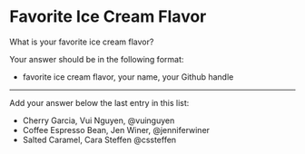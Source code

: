# Favorite Ice Cream Flavor

What is your favorite ice cream flavor?

Your answer should be in the following format:

- favorite ice cream flavor, your name, your Github handle

---

Add your answer below the last entry in this list:

- Cherry Garcia, Vui Nguyen, @vuinguyen
- Coffee Espresso Bean, Jen Winer, @jenniferwiner
- Salted Caramel, Cara Steffen @cssteffen

